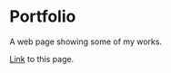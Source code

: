 # Portfolio
A web page showing some of my works.

[Link](https://asyzruffz.github.io/Portfolio/) to this page.
